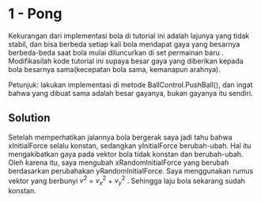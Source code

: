 # 1 - Pong

Kekurangan dari implementasi bola di tutorial ini adalah lajunya yang tidak stabil, dan bisa berbeda setiap kali bola mendapat gaya yang besarnya berbeda-beda saat bola mulai diluncurkan di set permainan baru . Modifikasilah kode tutorial ini supaya besar gaya yang diberikan kepada bola besarnya sama(kecepatan bola sama, kemanapun arahnya).

Petunjuk: lakukan implementasi di metode BallControl.PushBall(), dan ingat bahwa yang dibuat sama adalah besar gayanya, bukan gayanya itu sendiri.

## Solution

Setelah memperhatikan jalannya bola bergerak saya jadi tahu bahwa xInitialForce selalu konstan, sedangkan yInitialForce berubah-ubah. Hal itu mengakibatkan gaya pada vektor bola tidak konstan dan berubah-ubah. Oleh karena itu, saya mengubah xRandomInitialForce yang berubah berdasarkan perubahakan yRandomInitialForce. Saya menggunakan rumus vektor yang berbunyi $v^2$ = $v_x^2$ + $v_y^2$ . Sehingga laju bola sekarang sudah konstan.
